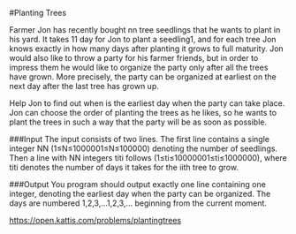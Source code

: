 #Planting Trees

Farmer Jon has recently bought nn tree seedlings that he wants to plant in his yard. It takes 11 day for Jon to plant a seedling1, and for each tree Jon knows exactly in how many days after planting it grows to full maturity. Jon would also like to throw a party for his farmer friends, but in order to impress them he would like to organize the party only after all the trees have grown. More precisely, the party can be organized at earliest on the next day after the last tree has grown up.

Help Jon to find out when is the earliest day when the party can take place. Jon can choose the order of planting the trees as he likes, so he wants to plant the trees in such a way that the party will be as soon as possible.

###Input
The input consists of two lines. The first line contains a single integer NN (1≤N≤1000001≤N≤100000) denoting the number of seedlings. Then a line with NN integers titi follows (1≤ti≤10000001≤ti≤1000000), where titi denotes the number of days it takes for the iith tree to grow.

###Output
You program should output exactly one line containing one integer, denoting the earliest day when the party can be organized. The days are numbered 1,2,3,…1,2,3,… beginning from the current moment.

https://open.kattis.com/problems/plantingtrees
